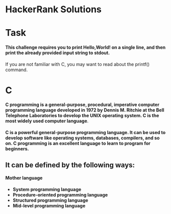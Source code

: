 # HackerRank Solutions


# Task
#### This challenge requires you to print Hello,World! on a single line, and then print the already provided input string to stdout.
If you are not familiar with C, you may want to read about the printf() command.
 
 # C
 **C programming is a general-purpose, procedural, imperative computer programming language developed in 1972 by Dennis M. Ritchie at the Bell Telephone Laboratories to develop the UNIX operating system. C is the most widely used computer language**.
 
#### C is a powerful general-purpose programming language. It can be used to develop software like operating systems, databases, compilers, and so on. C programming is an excellent language to learn to program for beginners.

## It can be defined by the following ways:

#### Mother language
- **System programming language**
- **Procedure-oriented programming language**
- **Structured programming language**
- **Mid-level programming language**
